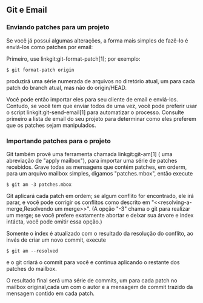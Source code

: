 ﻿## Git e Email ##

### Enviando patches para um projeto ###

Se você já possui algumas alterações, a forma mais simples de fazê-lo é 
enviá-los como patches por email:

Primeiro, use linkgit:git-format-patch[1]; por exemplo:

    $ git format-patch origin

produzirá uma série numerada de arquivos no diretório atual, um para cada
patch do branch atual, mas não do origin/HEAD.

Você pode então importar eles para seu cliente de email e enviá-los.
Contudo, se você tem que enviar todos de uma vez, você pode preferir usar
o script linkgit:git-send-email[1] para automatizar o processo.
Consulte primeiro a lista de email do seu projeto para determinar como eles
preferem que os patches sejam manipulados.


### Importando patches para o projeto ###

Git também provê uma ferramenta chamada linkgit:git-am[1] ( uma abreviação de
"apply mailbox"), para importar uma série de patches recebidos.
Grave todas as mensagens que contém patches, em orderm, para um arquivo mailbox 
simples, digamos "patches.mbox", então execute

    $ git am -3 patches.mbox

Git aplicará cada patch em ordem; se algum conflito for encontrado, ele irá
parar, e você pode corrigir os conflitos como descrito em 
"<<resolving-a-merge,Resolvendo um merge>>". (A opção "-3" chama o git para 
realizar um merge; se você prefere exatamente abortar e deixar sua árvore e 
index intácta, você pode omitir essa opção.)

Somente o index é atualizado com o resultado da resolução do conflito, ao invés
de criar um novo commit, execute

    $ git am --resolved

e o git criará o commit para você e continua aplicando o restante dos patches do
mailbox.    

O resultado final será uma série de commits, um para cada patch no mailbox 
original,cada um com o autor e a mensagem de commit trazido da mensagem contido
em cada patch.
